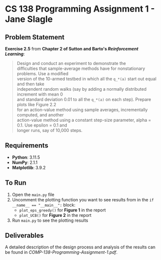 # CS 138 Programming Assignment 1 - Jane Slagle

## Problem Statement
**Exercise 2.5** from **Chapter 2 of Sutton and Barto's _Reinforcement Learning_**:

> Design and conduct an experiment to demonstrate the  
> difficulties that sample-average methods have for nonstationary problems. Use a modified  
> version of the 10-armed testbed in which all the `q_*(a)` start out equal and then take  
> independent random walks (say by adding a normally distributed increment with mean 0  
> and standard deviation 0.01 to all the `q_*(a)` on each step). Prepare plots like Figure 2.2  
> for an action-value method using sample averages, incrementally computed, and another  
> action-value method using a constant step-size parameter, alpha = 0.1. Use epsilon = 0.1 and  
> longer runs, say of 10,000 steps.

## Requirements
- **Python**: 3.11.5
- **NumPy**: 2.1.1
- **Matplotlib**: 3.9.2

## To Run
1. Open the `main.py` file
2. Uncomment the plotting function you want to see results from in the `if __name__ == "__main__":` block:
   - `plot_eps_greedy()` for **Figure 1** in the report
   - `plot_UCB()` for **Figure 2** in the report
3. Run `main.py` to see the plotting results

## Deliverables
A detailed description of the design process and analysis of the results can be found in _COMP-138-Programming-Assignment-1.pdf_.
